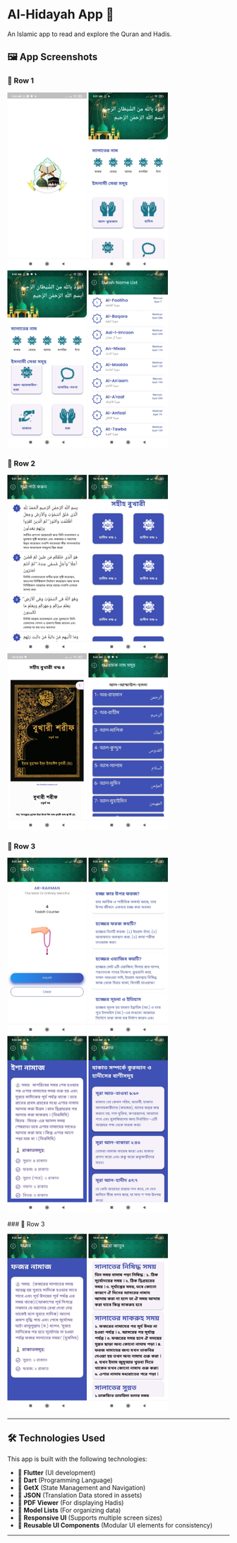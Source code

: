 # Al-Hidayah App 📖

An Islamic app to read and explore the Quran and Hadis.

## 🖼 App Screenshots

### 🔹 Row 1
<p float="left">
  <img src="assets/screenshots/splash.jpg" width="180"/>
  <img src="assets/screenshots/home.jpg" width="180"/>
  <img src="assets/screenshots/home_1.jpg" width="180"/>
  <img src="assets/screenshots/sura_name.jpg" width="180"/>
</p>

### 🔹 Row 2
<p float="left">
  <img src="assets/screenshots/sura_meaning.jpg" width="180"/>
  <img src="assets/screenshots/hadis_list.jpg" width="180"/>
  <img src="assets/screenshots/hadis_read.jpg" width="180"/>
  <img src="assets/screenshots/name.jpg" width="180"/>
</p>

### 🔹 Row 3
<p float="left">
  <img src="assets/screenshots/tasbih.jpg" width="180"/>
  <img src="assets/screenshots/hoz.jpg" width="180"/>
  <img src="assets/screenshots/isha.jpg" width="180"/>
  <img src="assets/screenshots/jakat.jpg" width="180"/>
</p>
### 🔹 Row 3
<p float="left">
  <img src="assets/screenshots/fojor.jpg" width="180"/>
  <img src="assets/screenshots/more_read.jpg" width="180"/>
</p>

---

## 🛠️ Technologies Used

This app is built with the following technologies:

- 🔹 **Flutter** (UI development)
- 🔹 **Dart** (Programming Language)
- 🔹 **GetX** (State Management and Navigation)
- 🔹 **JSON** (Translation Data stored in assets)
- 🔹 **PDF Viewer** (For displaying Hadis)
- 🔹 **Model Lists** (For organizing data)
- 🔹 **Responsive UI** (Supports multiple screen sizes)
- 🔹 **Reusable UI Components** (Modular UI elements for consistency)

---



